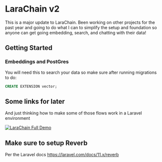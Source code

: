 # LaraChain v2

This is a major update to LaraChain. Been working on other projects for the past year and going to do what I can to simplify the setup and foundation so anyone can get going embedding, search, and chatting with their data!


## Getting Started

### Embeddings and PostGres

You will need this to search your data so make sure after running migrations to do:

```sql
CREATE EXTENSION vector;
```




## Some links for later
And just thinking how to make some of those flows work in a Laravel environment

[![LaraChain Full Demo](https://img.youtube.com/vi/cz7d6d3pk4o/0.jpg)](https://www.youtube.com/watch?v=cz7d6d3pk4o)


## Make sure to setup Reverb 

Per the Laravel docs https://laravel.com/docs/11.x/reverb
